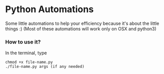 # Python Automations
Some little automations to help your efficiency because it's about the little
things :)
(Most of these automations will work only on OSX and python3)

### How to use it?
In the terminal, type
```
chmod +x file-name.py
./file-name.py args (if any needed)
```
